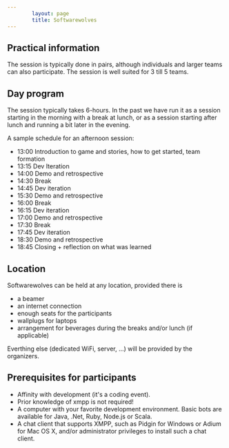 ```yaml
---
        layout: page
        title: Softwarewolves
---
```


Practical information
---
The session is typically done in pairs, although individuals and larger teams can also participate. The session is well suited for 3 till 5 teams. 

Day program
---
The session typically takes 6-hours. In the past we have run it as a session starting in the morning with a break at lunch, or as a session starting after lunch and running a bit later in the evening. 

A sample schedule for an afternoon session:

- 13:00 Introduction to game and stories, how to get started, team formation 
- 13:15 Dev Iteration
- 14:00 Demo and retrospective
- 14:30 Break	
- 14:45 Dev iteration 
- 15:30 Demo and retrospective
- 16:00 Break
- 16:15 Dev iteration
- 17:00 Demo and retrospective
- 17:30 Break
- 17:45 Dev iteration
- 18:30 Demo and retrospective
- 18:45 Closing + reflection on what was learned	

Location
---
Softwarewolves can be held at any location, provided there is
- a beamer
- an internet connection
- enough seats for the participants
- wallplugs for laptops
- arrangement for beverages during the breaks and/or lunch (if applicable)

Everthing else (dedicated WiFi, server, ...)  will be provided by the organizers.

Prerequisites for participants
---
- Affinity with development (it's a coding event). 
- Prior knowledge of xmpp is not required!
- A computer with your favorite development environment. Basic bots are available for Java, .Net, Ruby, Node.js or Scala. 
- A chat client that supports XMPP, such as Pidgin for Windows or Adium for Mac OS X, and/or administrator privileges to install such a chat client.




